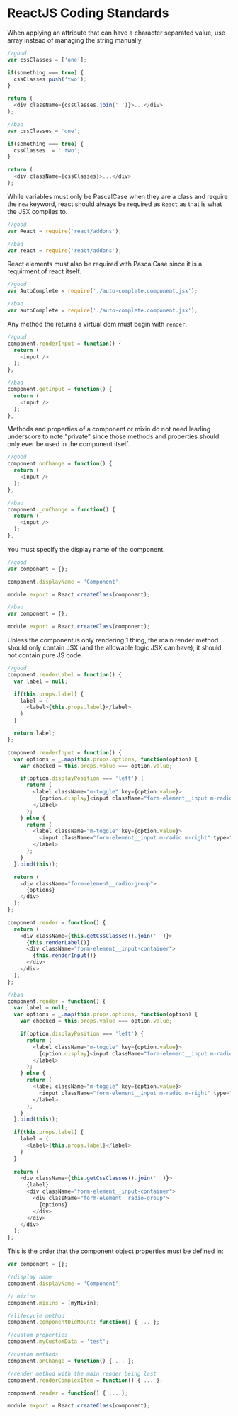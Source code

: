 # ReactJS Coding Standards

When applying an attribute that can have a character separated value, use array instead of managing the string manually.

```javascript
//good
var cssClasses = ['one'];

if(something === true) {
  cssClasses.push('two');
}

return (
  <div className={cssClasses.join(' ')}>...</div>
);

//bad
var cssClasses = 'one';

if(something === true) {
  cssClasses .= ' two';
}

return (
  <div className={cssClasses}>...</div>
);
```

While variables must only be PascalCase when they are a class and require the `new` keyword, react should always be required as `React` as that is what the JSX compiles to.

```javascript
//good
var React = require('react/addons');

//bad
var react = require('react/addons');
```

React elements must also be required with PascalCase since it is a requirment of react itself.

```javascript
//good
var AutoComplete = require('./auto-complete.component.jsx');

//bad
var autoComplete = require('./auto-complete.component.jsx');
```

Any method the returns a virtual dom must begin with `render`.

```javascript
//good
component.renderInput = function() {
  return (
    <input />
  );
},

//bad
component.getInput = function() {
  return (
    <input />
  );
},
```
Methods and properties of a component or mixin do not need leading underscore to note "private" since those methods and properties should only ever be used in the component itself.

```javascript
//good
component.onChange = function() {
  return (
    <input />
  );
},

//bad
component._onChange = function() {
  return (
    <input />
  );
},
```

You must specify the display name of the component.

```javascript
//good
var component = {};

component.displayName = 'Component';

module.export = React.createClass(component);

//bad
var component = {};

module.export = React.createClass(component);
```

Unless the component is only rendering 1 thing, the main render method should only contain JSX (and the allowable logic JSX can have), it should not contain pure JS code.

```javascript
//good
component.renderLabel = function() {
  var label = null;

  if(this.props.label) {
    label = (
      <label>{this.props.label}</label>
    )
  }

  return label;
};

component.renderInput = function() {
  var options = _.map(this.props.options, function(option) {
    var checked = this.props.value === option.value;

    if(option.displayPosition === 'left') {
      return (
        <label className="m-toggle" key={option.value}>
          {option.display}<input className="form-element__input m-radio m-left" type="radio" checked={checked} value={option.value} name={this.props.name} onChange={this.onChange} />
        </label>
      );
    } else {
      return (
        <label className="m-toggle" key={option.value}>
          <input className="form-element__input m-radio m-right" type="radio" value={option.value} checked={checked} name={this.props.name} onChange={this.onChange} />{option.display}
        </label>
      );
    }
  }.bind(this));

  return (
    <div className="form-element__radio-group">
      {options}
    </div>
  );
};

component.render = function() {
  return (
    <div className={this.getCssClasses().join(' ')}>
      {this.renderLabel()}
      <div className="form-element__input-container">
        {this.renderInput()}
      </div>
    </div>
  );
};

//bad
component.render = function() {
  var label = null;
  var options = _.map(this.props.options, function(option) {
    var checked = this.props.value === option.value;

    if(option.displayPosition === 'left') {
      return (
        <label className="m-toggle" key={option.value}>
          {option.display}<input className="form-element__input m-radio m-left" type="radio" checked={checked} value={option.value} name={this.props.name} onChange={this.onChange} />
        </label>
      );
    } else {
      return (
        <label className="m-toggle" key={option.value}>
          <input className="form-element__input m-radio m-right" type="radio" value={option.value} checked={checked} name={this.props.name} onChange={this.onChange} />{option.display}
        </label>
      );
    }
  }.bind(this));

  if(this.props.label) {
    label = (
      <label>{this.props.label}</label>
    )
  }
  
  return (
    <div className={this.getCssClasses().join(' ')}>
      {label}
      <div className="form-element__input-container">
        <div className="form-element__radio-group">
          {options}
        </div>
      </div>
    </div>
  );
};
```

This is the order that the component object properties must be defined in:

```javascript
var component = {};

//display name
component.displayName = 'Component';

// mixins
component.mixins = [myMixin];

//lifecycle method
component.componentDidMount: function() { ... };

//custom properties
component.myCustomData = 'test';

//custom methods
component.onChange = function() { ... };

//render method with the main render being last
component.renderComplexItem = function() { ... };

component.render = function() { ... };

module.export = React.createClass(component);
```
